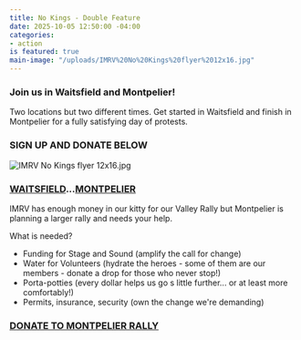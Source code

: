 ```yaml
---
title: No Kings - Double Feature
date: 2025-10-05 12:50:00 -04:00
categories:
- action
is featured: true
main-image: "/uploads/IMRV%20No%20Kings%20flyer%2012x16.jpg"
---
```


### Join us in Waitsfield and Montpelier!

Two locations but two different times.  Get started in Waitsfield and finish in Montpelier for a fully satisfying day of protests.

### SIGN UP AND DONATE BELOW

![IMRV No Kings flyer 12x16.jpg](/uploads/IMRV%20No%20Kings%20flyer%2012x16.jpg) 


### [WAITSFIELD](https://www.mobilize.us/nokings/event/850872/?emci=670951f9-2c9e-f011-8e61-6045bded8ba4&emdi=ff4b9cf2-9ba0-f011-8e61-6045bded8ba4&ceid=2500793)...[MONTPELIER](https://www.mobilize.us/nokings/event/844078/?emci=670951f9-2c9e-f011-8e61-6045bded8ba4&emdi=ff4b9cf2-9ba0-f011-8e61-6045bded8ba4&ceid=2500793)

IMRV has enough money in our kitty for our Valley Rally but Montpelier is planning a larger rally and needs your help. 

What is needed?

* Funding for Stage and Sound (amplify the call for change)
* Water for Volunteers (hydrate the heroes - some of them are our members - donate a drop for those who never stop!)
* Porta-potties (every dollar helps us go s little further... or at least more comfortably!)
* Permits, insurance, security (own the change we're demanding)

### [DONATE TO MONTPELIER RALLY](https://secure.actblue.com/donate/50501vermont)

